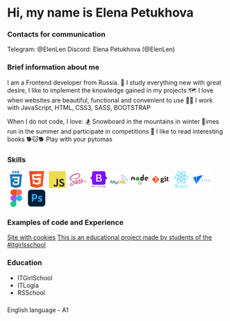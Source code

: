 # Hi, my name is Elena Petukhova

### Contacts for communication

Telegram: @ElenLen
Discord: Elena Petukhova (@ElenLen)

### Brief information about me

I am a Frontend developer from Russia.
🌱 I study everything new with great desire, I like to implement the knowledge gained in my projects
🗺️ I love when websites are beautiful, functional and convenient to use
👩‍💻 I work with JavaScript, HTML, CSS3, SASS, BOOTSTRAP

When I do not code, I love:
🏂 Snowboard in the mountains in winter
🏃imes run in the summer and participate in competitions
📖 I like to read interesting books
🐕🐱🐕 Play with your pytomas

### Skills

  <div>
     <img src="https://github.com/devicons/devicon/blob/master/icons/css3/css3-plain-wordmark.svg" title="CSS3" alt="CSS"
      width="40" height="40" />&nbsp;
    <img src="https://github.com/devicons/devicon/blob/master/icons/html5/html5-original.svg" title="HTML5" alt="HTML"
      width="40" height="40" />&nbsp;
    <img src="https://github.com/devicons/devicon/blob/master/icons/javascript/javascript-original.svg"
      title="JavaScript" alt="JavaScript" width="40" height="40" />&nbsp;
    <img src="https://github.com/devicons/devicon/blob/master/icons/sass/sass-original.svg" title="sass" **alt="sass"
      width="40" height="40" />&nbsp;
    <img src="https://github.com/devicons/devicon/blob/master/icons/bootstrap/bootstrap-original-wordmark.svg"
      title="bootstrap" **alt="bootstrap" width="40" height="40" />&nbsp;
    <img src="https://github.com/devicons/devicon/blob/master/icons/mysql/mysql-original-wordmark.svg" title="MySQL"
      alt="MySQL" width="40" height="40" />&nbsp;
    <img src="https://github.com/devicons/devicon/blob/master/icons/nodejs/nodejs-original-wordmark.svg" title="NodeJS"
      alt="NodeJS" width="40" height="40" />&nbsp;
    <img src="https://github.com/devicons/devicon/blob/master/icons/git/git-original-wordmark.svg" title="Git"
      **alt="Git" width="40" height="40" />&nbsp;
    <img src="https://github.com/devicons/devicon/blob/master/icons/react/react-original-wordmark.svg" title="React"
      **alt="Git" width="40" height="40" />&nbsp;
    <img src="https://github.com/devicons/devicon/blob/master/icons/vite/vite-original-wordmark.svg" title="Vite"
      **alt="Git" width="40" height="40" />&nbsp;
    <img src="https://github.com/devicons/devicon/blob/master/icons/figma/figma-original.svg" title="Figma"
      **alt="Figma" width="40" height="40" />&nbsp;
    <img src="https://github.com/devicons/devicon/blob/master/icons/photoshop/photoshop-original.svg" title="Photoshop"
      **alt="Figma" width="40" height="40" />&nbsp;
    
  </div>

### Examples of code and Experience

[Site with cookies](https://elenlen.github.io/cookies/)
[This is an educational project made by students of the #itgirlsschool](https://github.com/ElenLen/Lava-Studio)

### Education

- ITGirlSchool
- ITLogia
- RSSchool

###

English language - A1
